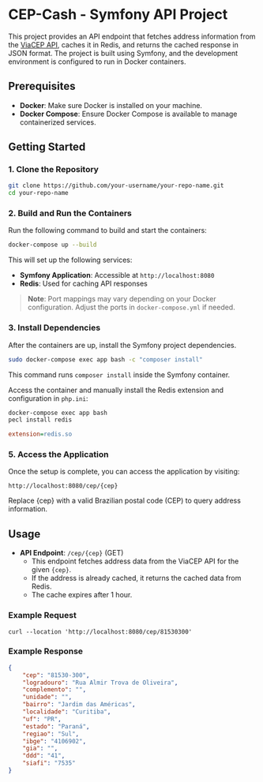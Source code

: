 # CEP-Cash - Symfony API Project

This project provides an API endpoint that fetches address information from the [ViaCEP API](https://viacep.com.br/), caches it in Redis, and returns the cached response in JSON format. The project is built using Symfony, and the development environment is configured to run in Docker containers.

## Prerequisites

- **Docker**: Make sure Docker is installed on your machine.
- **Docker Compose**: Ensure Docker Compose is available to manage containerized services.

## Getting Started

### 1. Clone the Repository

```bash
git clone https://github.com/your-username/your-repo-name.git
cd your-repo-name
```
### 2. Build and Run the Containers
Run the following command to build and start the containers:
```bash
docker-compose up --build
```
This will set up the following services:

- **Symfony Application**: Accessible at `http://localhost:8080`
- **Redis**: Used for caching API responses

> **Note**: Port mappings may vary depending on your Docker configuration. Adjust the ports in `docker-compose.yml` if needed.

### 3. Install Dependencies

After the containers are up, install the Symfony project dependencies.

```bash
sudo docker-compose exec app bash -c "composer install"
```
This command runs ``composer install`` inside the Symfony container.

Access the container and manually install the Redis extension and configuration in ``php.ini``:
```bash
docker-compose exec app bash
pecl install redis
```
```ini
extension=redis.so
```

### 5. Access the Application
Once the setup is complete, you can access the application by visiting:

```
http://localhost:8080/cep/{cep}
```

Replace {cep} with a valid Brazilian postal code (CEP) to query address information.

## Usage

- **API Endpoint**: `/cep/{cep}` (GET)  
  - This endpoint fetches address data from the ViaCEP API for the given `{cep}`.
  - If the address is already cached, it returns the cached data from Redis.
  - The cache expires after 1 hour.

### Example Request
```
curl --location 'http://localhost:8080/cep/81530300'
```

### Example Response

```json
{
    "cep": "81530-300",
    "logradouro": "Rua Almir Trova de Oliveira",
    "complemento": "",
    "unidade": "",
    "bairro": "Jardim das Américas",
    "localidade": "Curitiba",
    "uf": "PR",
    "estado": "Paraná",
    "regiao": "Sul",
    "ibge": "4106902",
    "gia": "",
    "ddd": "41",
    "siafi": "7535"
}
```


